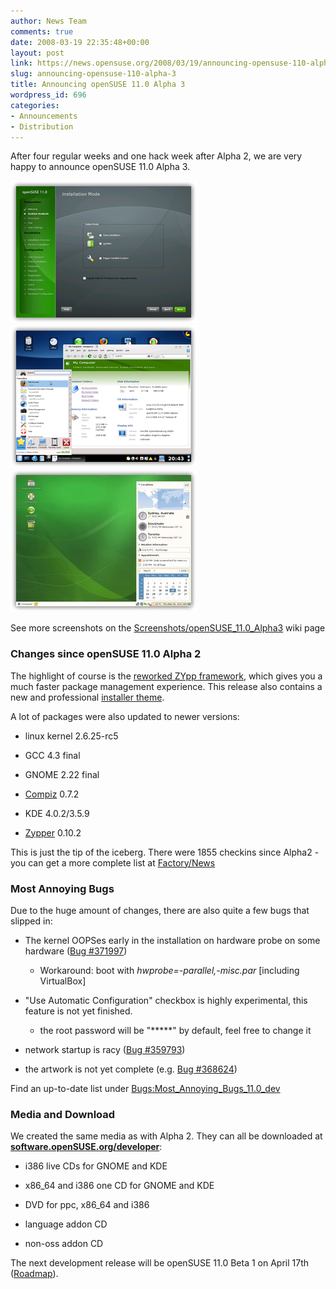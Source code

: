 ```yaml
---
author: News Team
comments: true
date: 2008-03-19 22:35:48+00:00
layout: post
link: https://news.opensuse.org/2008/03/19/announcing-opensuse-110-alpha-3/
slug: announcing-opensuse-110-alpha-3
title: Announcing openSUSE 11.0 Alpha 3
wordpress_id: 696
categories:
- Announcements
- Distribution
---
```


After four regular weeks and one hack week after Alpha 2, we are very happy to announce openSUSE 11.0 Alpha 3. 



[![yast-2_thumb.png](/wp-content/uploads/2008/03/yast-2_thumb.png)](//files.opensuse.org/opensuse/en/1/19/A3-yast-2.png) [![KDE4 Desktop](/wp-content/uploads/2008/03/a3-kde.png)](//files.opensuse.org/opensuse/en/e/e0/A3-kde4.png) [![GNOME](/wp-content/uploads/2008/03/a3-gnome-2_thumb.jpg)](//files.opensuse.org/opensuse/en/9/94/A3-gnome-2.jpg)
  
See more screenshots on the [Screenshots/openSUSE_11.0_Alpha3](//en.opensuse.org/Screenshots/openSUSE_11.0_Alpha3) wiki page


<!-- more -->



### Changes since openSUSE 11.0 Alpha 2


The highlight of course is the [reworked ZYpp framework](//duncan.mac-vicar.com/blog/archives/296), which gives you a much faster package management experience. This release also contains a new and professional [installer theme](//en.opensuse.org/Screenshots/openSUSE_11.0_Alpha3).

A lot of packages were also updated to newer versions:




	
  * linux kernel 2.6.25-rc5


	
  * GCC 4.3 final


	
  * GNOME 2.22 final


	
  * [Compiz](//opensuse.org/Compiz) 0.7.2


	
  * KDE 4.0.2/3.5.9


	
  * [Zypper](//opensuse.org/Zypper) 0.10.2





This is just the tip of the iceberg. There were 1855 checkins since Alpha2 - you can get a more complete list at [Factory/News](//en.opensuse.org/Factory/News)



### Most Annoying Bugs


Due to the huge amount of changes, there are also quite a few bugs that slipped in:




	
  * The kernel OOPSes early in the installation on hardware probe on some hardware ([Bug #371997](https://bugzilla.novell.com/show_bug.cgi?id=371997))

	
    * Workaround: boot with _hwprobe=-parallel,-misc.par_ [including VirtualBox]






	
  * "Use Automatic Configuration" checkbox is highly experimental, this feature is not yet finished.

	
    * the root password will be "*****" by default, feel free to change it



	
  * network startup is racy ([Bug #359793](https://bugzilla.novell.com/show_bug.cgi?id=359793))


	
  * the artwork is not yet complete (e.g. [Bug #368624](https://bugzilla.novell.com/show_bug.cgi?id=368624))



Find an up-to-date list under [Bugs:Most_Annoying_Bugs_11.0_dev](//en.opensuse.org/Bugs:Most_Annoying_Bugs_11.0_dev)





### Media and Download



We created the same media as with Alpha 2. They can all be downloaded at [**software.openSUSE.org/developer**](//software.openSUSE.org/developer):



	
  * i386 live CDs for GNOME and KDE


	
  * x86_64 and i386 one CD for GNOME and KDE


	
  * DVD for ppc, x86_64 and i386


	
  * language addon CD


	
  * non-oss addon CD



The next development release will be openSUSE 11.0 Beta 1 on April 17th ([Roadmap](//en.opensuse.org/Roadmap)).
